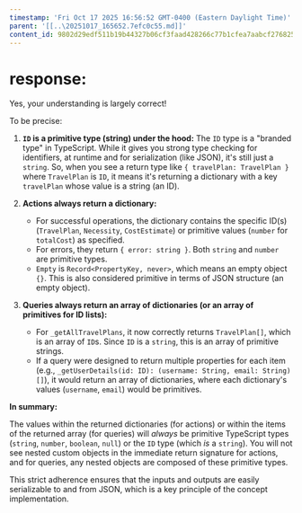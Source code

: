 ```yaml
---
timestamp: 'Fri Oct 17 2025 16:56:52 GMT-0400 (Eastern Daylight Time)'
parent: '[[..\20251017_165652.7efc0c55.md]]'
content_id: 9802d29edf511b19b44327b06cf3faad428266c77b1cfea7aabcf276825f9ae4
---
```


# response:

Yes, your understanding is largely correct!

To be precise:

1. **`ID` is a primitive type (string) under the hood:** The `ID` type is a "branded type" in TypeScript. While it gives you strong type checking for identifiers, at runtime and for serialization (like JSON), it's still just a `string`. So, when you see a return type like `{ travelPlan: TravelPlan }` where `TravelPlan` is `ID`, it means it's returning a dictionary with a key `travelPlan` whose value is a string (an ID).

2. **Actions always return a dictionary:**
   * For successful operations, the dictionary contains the specific ID(s) (`TravelPlan`, `Necessity`, `CostEstimate`) or primitive values (`number` for `totalCost`) as specified.
   * For errors, they return `{ error: string }`. Both `string` and `number` are primitive types.
   * `Empty` is `Record<PropertyKey, never>`, which means an empty object `{}`. This is also considered primitive in terms of JSON structure (an empty object).

3. **Queries always return an array of dictionaries (or an array of primitives for ID lists):**
   * For `_getAllTravelPlans`, it now correctly returns `TravelPlan[]`, which is an array of `ID`s. Since `ID` is a `string`, this is an array of primitive strings.
   * If a query were designed to return multiple properties for each item (e.g., `_getUserDetails(id: ID): (username: String, email: String)[]`), it would return an array of dictionaries, where each dictionary's values (`username`, `email`) would be primitives.

**In summary:**

The values within the returned dictionaries (for actions) or within the items of the returned array (for queries) will *always* be primitive TypeScript types (`string`, `number`, `boolean`, `null`) or the `ID` type (which *is* a `string`). You will not see nested custom objects in the immediate return signature for actions, and for queries, any nested objects are composed of these primitive types.

This strict adherence ensures that the inputs and outputs are easily serializable to and from JSON, which is a key principle of the concept implementation.
